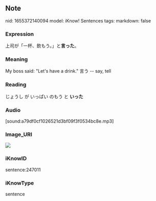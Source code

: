 ## Note
nid: 1655372140094
model: iKnow! Sentences
tags: 
markdown: false

### Expression
上司が「一杯、飲もう。」と<b>言った</b>。

### Meaning
My boss said: "Let's have a drink."
言う -- say, tell

### Reading
じょうし が いっぱい のもう と <b>いった</b>

### Audio
[sound:a79df0cf1026521d3bf09f3f0534bc8e.mp3]

### Image_URI
<img src="5031bf4c94fc6ffda026545821a75ffd.jpg">

### iKnowID
sentence:247011

### iKnowType
sentence
